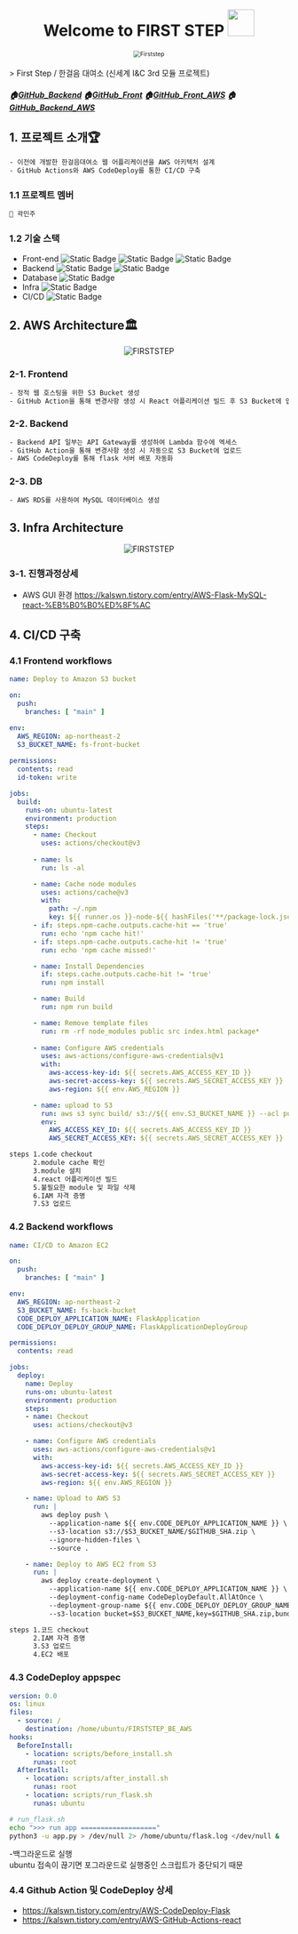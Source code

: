 <h1 align="center">Welcome to FIRST STEP <img src="https://raw.githubusercontent.com/MartinHeinz/MartinHeinz/master/wave.gif" width="48px"></h1>
<p>
</p>
<center>
    <img src="./readMesrc/logo.png" alt="Firststep" style="zoom:76%;" align="center"/>
</center>
<br>
> First Step / 한걸음 대여소 (신세계 I&C 3rd 모듈 프로젝트)

##### 🏠[GitHub_Backend](https://github.com/Kwak-Minju/FIRSTSTEP_BE) 🏠[GitHub_Front](https://github.com/Kwak-Minju/FIRSTSTEP_FE) 🏠[GitHub_Front_AWS](https://github.com/Kwak-Minju/FIRSTSTEP_FE_AWS) 🏠[GitHub_Backend_AWS](https://github.com/Kwak-Minju/FIRSTSTEP_FE_AWS) 

## 1. 프로젝트 소개🏆
```sh
- 이전에 개발한 한걸음대여소 웹 어플리케이션을 AWS 아키텍처 설계
- GitHub Actions와 AWS CodeDeploy를 통한 CI/CD 구축
```
### 1.1 프로젝트 멤버
```sh
🐯 곽민주
```
### 1.2 기술 스택

- Front-end
    ![Static Badge](https://img.shields.io/badge/React-%2361DAFB?logo=react&logoColor=%23FFFFFF)
![Static Badge](https://img.shields.io/badge/HTML5-%23E34F26?logo=html5&logoColor=white)
![Static Badge](https://img.shields.io/badge/CSS3-%231572B6?logo=css3&logoColor=white)
- Backend
![Static Badge](https://img.shields.io/badge/Python3-3776AB?logo=Python&logoColor=%23FFFFFF) ![Static Badge](https://img.shields.io/badge/Flask-000000?logo=Flask&logoColor=%23FFFFFF)
- Database
![Static Badge](https://img.shields.io/badge/MySQL-%234479A1?logo=mysql&logoColor=white)
- Infra
![Static Badge](https://img.shields.io/badge/AmazonAWS-232F3E?style=flat-square&logo=amazonaws&logoColor=white)
- CI/CD
![Static Badge](https://img.shields.io/badge/GitHub%20Actions-2088FF?logo=Github%20Actions&logoColor=FFFFFF)

## 2. AWS Architecture🏛️
<center>
    <img src="./readMesrc/architecture.png" alt="FIRSTSTEP"/>    
</center>

### 2-1. Frontend
```sh
- 정적 웹 호스팅을 위한 S3 Bucket 생성
- GitHub Action을 통해 변경사항 생성 시 React 어플리케이션 빌드 후 S3 Bucket에 업로드
```
### 2-2. Backend
```sh
- Backend API 일부는 API Gateway를 생성하여 Lambda 함수에 엑세스
- GitHub Action을 통해 변경사항 생성 시 자동으로 S3 Bucket에 업로드
- AWS CodeDeploy를 통해 flask 서버 배포 자동화
```

### 2-3. DB
```sh
- AWS RDS를 사용하여 MySQL 데이터베이스 생성
```
## 3. Infra Architecture
<center>
    <img src="./readMesrc/infraachitecture.png" alt="FIRSTSTEP"/>    
</center>

### 3-1. 진행과정상세
- AWS GUI 환경
  https://kalswn.tistory.com/entry/AWS-Flask-MySQL-react-%EB%B0%B0%ED%8F%AC

## 4. CI/CD 구축

### 4.1 Frontend workflows
```yaml
name: Deploy to Amazon S3 bucket

on:
  push:
    branches: [ "main" ]

env:
  AWS_REGION: ap-northeast-2
  S3_BUCKET_NAME: fs-front-bucket
  
permissions:
  contents: read
  id-token: write

jobs:
  build:
    runs-on: ubuntu-latest
    environment: production
    steps:
      - name: Checkout
        uses: actions/checkout@v3
      
      - name: ls
        run: ls -al

      - name: Cache node modules
        uses: actions/cache@v3
        with:
          path: ~/.npm
          key: ${{ runner.os }}-node-${{ hashFiles('**/package-lock.json') }}      
      - if: steps.npm-cache.outputs.cache-hit == 'true'
        run: echo 'npm cache hit!'
      - if: steps.npm-cache.outputs.cache-hit != 'true'
        run: echo 'npm cache missed!'

      - name: Install Dependencies
        if: steps.cache.outputs.cache-hit != 'true'
        run: npm install

      - name: Build
        run: npm run build

      - name: Remove template files
        run: rm -rf node_modules public src index.html package*
  
      - name: Configure AWS credentials
        uses: aws-actions/configure-aws-credentials@v1
        with:
          aws-access-key-id: ${{ secrets.AWS_ACCESS_KEY_ID }}
          aws-secret-access-key: ${{ secrets.AWS_SECRET_ACCESS_KEY }}
          aws-region: ${{ env.AWS_REGION }}

      - name: upload to S3
        run: aws s3 sync build/ s3://${{ env.S3_BUCKET_NAME }} --acl public-read
        env:
          AWS_ACCESS_KEY_ID: ${{ secrets.AWS_ACCESS_KEY_ID }}
          AWS_SECRET_ACCESS_KEY: ${{ secrets.AWS_SECRET_ACCESS_KEY }}
```
```sh
steps 1.code checkout
      2.module cache 확인
      3.module 설치
      4.react 어플리케이션 빌드
      5.불필요한 module 및 파일 삭제
      6.IAM 자격 증명
      7.S3 업로드
```

### 4.2 Backend workflows
```yaml
name: CI/CD to Amazon EC2

on:
  push:
    branches: [ "main" ]

env:
  AWS_REGION: ap-northeast-2
  S3_BUCKET_NAME: fs-back-bucket
  CODE_DEPLOY_APPLICATION_NAME: FlaskApplication
  CODE_DEPLOY_DEPLOY_GROUP_NAME: FlaskApplicationDeployGroup

permissions:
  contents: read

jobs:
  deploy:
    name: Deploy
    runs-on: ubuntu-latest
    environment: production
    steps:
    - name: Checkout
      uses: actions/checkout@v3

    - name: Configure AWS credentials
      uses: aws-actions/configure-aws-credentials@v1
      with:
        aws-access-key-id: ${{ secrets.AWS_ACCESS_KEY_ID }}
        aws-secret-access-key: ${{ secrets.AWS_SECRET_ACCESS_KEY }}
        aws-region: ${{ env.AWS_REGION }}

    - name: Upload to AWS S3
      run: |
        aws deploy push \
          --application-name ${{ env.CODE_DEPLOY_APPLICATION_NAME }} \
          --s3-location s3://$S3_BUCKET_NAME/$GITHUB_SHA.zip \
          --ignore-hidden-files \
          --source . 

    - name: Deploy to AWS EC2 from S3
      run: |
        aws deploy create-deployment \
          --application-name ${{ env.CODE_DEPLOY_APPLICATION_NAME }} \
          --deployment-config-name CodeDeployDefault.AllAtOnce \
          --deployment-group-name ${{ env.CODE_DEPLOY_DEPLOY_GROUP_NAME }} \
          --s3-location bucket=$S3_BUCKET_NAME,key=$GITHUB_SHA.zip,bundleType=zip
```
```sh
steps 1.코드 checkout
      2.IAM 자격 증명
      3.S3 업로드
      4.EC2 배포
```
### 4.3 CodeDeploy appspec
```yaml
version: 0.0
os: linux
files:
  - source: /
    destination: /home/ubuntu/FIRSTSTEP_BE_AWS
hooks:
  BeforeInstall:
    - location: scripts/before_install.sh
      runas: root
  AfterInstall:
    - location: scripts/after_install.sh
      runas: root
    - location: scripts/run_flask.sh
      runas: ubuntu
```
```sh
# run_flask.sh
echo ">>> run app ==================="
python3 -u app.py > /dev/null 2> /home/ubuntu/flask.log </dev/null &
```
  -백그라운드로 실행 <br>
ubuntu 접속이 끊기면 포그라운드로 실행중인 스크립트가 중단되기 때문

### 4.4 Github Action 및 CodeDeploy 상세
- https://kalswn.tistory.com/entry/AWS-CodeDeploy-Flask
- https://kalswn.tistory.com/entry/AWS-GitHub-Actions-react